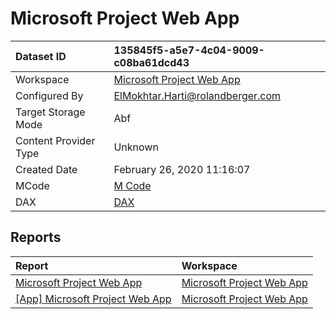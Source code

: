 



# Microsoft Project Web App

|Dataset ID|135845f5-a5e7-4c04-9009-c08ba61dcd43|
| :--- | :--- |
|Workspace|[Microsoft Project Web App](../Workspaces/Microsoft-Project-Web-App.md)|
|Configured By|ElMokhtar.Harti@rolandberger.com|
|Target Storage Mode|Abf|
|Content Provider Type|Unknown|
|Created Date|February 26, 2020 11:16:07|
|MCode|[M Code](./Microsoft-Project-Web-App/mcode.md)|
|DAX|[DAX](./Microsoft-Project-Web-App/dax.md)|

## Reports

|Report|Workspace|
| :--- | :--- |
|[Microsoft Project Web App](../Reports/Microsoft-Project-Web-App.md)|[Microsoft Project Web App](../Workspaces/Microsoft-Project-Web-App.md)|
|[[App] Microsoft Project Web App](../Reports/[App]-Microsoft-Project-Web-App.md)|[Microsoft Project Web App](../Workspaces/Microsoft-Project-Web-App.md)|
